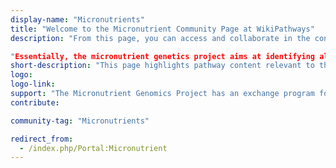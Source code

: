 ```yaml
---
display-name: "Micronutrients"
title: "Welcome to the Micronutrient Community Page at WikiPathways"
description: "From this page, you can access and collaborate in the construction of pathways and networks focused on the biological activity of micronutrients. This portal is maintained by individual scientists collaborating in the [Micronutrient Genomics Project (MGP)](http://www.micronutrientgenomics.org/index.php/Main_Page/). The project was described in a [publication in Genes and Nutrition](http://dx.doi.org/10.1007/s12263-010-0192-8%7C). In that paper the need for this portal was described as:

"Essentially, the micronutrient genetics project aims at identifying all relevant genetic variations related to the biological activity on a specific micronutrient. In doing so, we will organize this information in a biological perspective, i.e. pathway and biological network oriented visual browsers. Controversially, for many micronutrients the biological knowledge is still fragmented. Thus, a flexible and editable browser with both a wiki-editable and a permanent interface will be implemented. The genetic variation on specific genes will be derived from the basic databases embedded in the human variome project. A bioinformatics team is established that will construct and maintain these web-based interfaces.""
short-description: "This page highlights pathway content relevant to the micronutrient research community."
logo:
logo-link: 
support: "The Micronutrient Genomics Project has an exchange program for participating researchers [Microgennet](http://www.micronutrientgenomics.org/index.php/Microgennet). Microgennet is funded by the EU Marie Curie action program IRSES grant 269210."
contribute: 

community-tag: "Micronutrients"

redirect_from:
  - /index.php/Portal:Micronutrient
---
```

